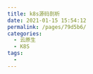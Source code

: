 ```yaml
---
title: k8s源码剖析
date: 2021-01-15 15:54:12
permalink: /pages/79d5b6/
categories:
  - 云原生
  - K8S
tags:
  - 
---
```

